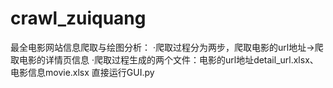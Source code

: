 # crawl_zuiquang
最全电影网站信息爬取与绘图分析：
·爬取过程分为两步，爬取电影的url地址->爬取电影的详情页信息
·爬取过程生成的两个文件：电影的url地址detail_url.xlsx、电影信息movie.xlsx
直接运行GUI.py
